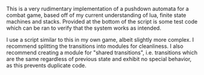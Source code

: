 This is a very rudimentary implementation of a pushdown automata for a combat game, based off of my current understanding of lua, finite state machines and stacks. Provided at the bottom of the script is some test code which can be ran to verify that the system works as intended. 

I use a script similar to this in my own game, albeit slightly more complex. I recommend splitting the transitions into modules for cleanliness. I also recommend creating a module for "shared transitions", i.e. transitions which are the same regardless of previous state and exhibit no special behavior, as this prevents duplicate code. 